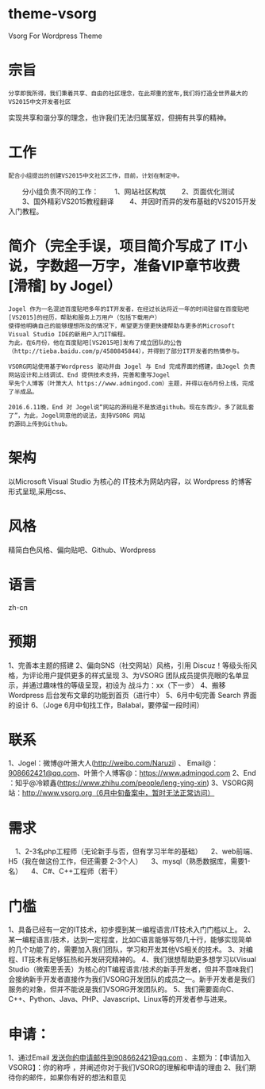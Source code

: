 # theme-vsorg
Vsorg For Wordpress Theme

# 宗旨
    分享即我所得，我们秉着共享、自由的社区理念，在此郑重的宣布,我们将打造全世界最大的VS2015中文开发者社区
  实现共享和谐分享的理念，也许我们无法归属革奴，但拥有共享的精神。
  
# 工作
    配合小组提出的创建VS2015中文社区工作，目前，计划在制定中。
　　分小组负责不同的工作：
　　1、网站社区构筑
　　2、页面优化测试
　　3、国外精彩VS2015教程翻译
　　4、并因时而异的发布基础的VS2015开发入门教程。

# 简介（完全手误，项目简介写成了 IT小说，字数超一万字，准备VIP章节收费[滑稽] by Jogel）
    Jogel 作为一名混迹百度贴吧多年的IT开发者，在经过长达将近一年的时间驻留在百度贴吧[VS2015]的经历，帮助和服务上万用户（包括下载用户）
    使得他明确自己的能够理想所及的情况下，希望更方便更快捷帮助与更多的Microsoft Visual Studio IDE的新用户入门IT编程。
    为此，在6月份，他在百度贴吧[VS2015吧]发布了成立团队的公告（http://tieba.baidu.com/p/4580845844），并得到了部分IT开发者的热情参与。
    
    VSORG网站使用基于Wordpress 驱动并由 Jogel 与 End 完成界面的搭建，由Jogel 负责网站设计和上线调试、End 提供技术支持，完善和重写Jogel 
    早先个人博客（叶箫大人 https://www.admingod.com）主题，并得以在6月份上线，完成了半成品。
    
    2016.6.11晚，End 对 Jogel说“网站的源码是不是放进github。现在东西少。多了就乱套了”，为此，Jogel同意他的说法，支持VSORG 网站
    的源码上传到Github。
    
# 架构
  以Microsoft Visual Studio 为核心的 IT技术为网站内容，以 Wordpress 的博客形式呈现,采用css、
  

# 风格
  精简白色风格、偏向贴吧、Github、Wordpress
  
# 语言
  zh-cn
  
# 预期
  1、完善本主题的搭建
  2、偏向SNS（社交网站）风格，引用 Discuz！等级头衔风格，为评论用户提供更多的样式呈现
  3、为VSORG 团队成员提供亮眼的名单显示，并通过趣味性的等级呈现，初设为 战斗力：xx（下一步）
  4、搬移Wordpress 后台发布文章的功能到首页（进行中）
  5、6月中旬完善 Search 界面的设计
  6、（Joge 6月中旬找工作，Balabal，要停留一段时间）
  
# 联系
  1、Jogel：微博@叶箫大人(http://weibo.com/Naruzi) 、 Email@：908662421@qq.com、叶箫个人博客@：https://www.admingod.com
  2、End  ：知乎@冷颖鑫(https://www.zhihu.com/people/leng-ying-xin)
  3、VSORG网站：http://www.vsorg.org（6月中旬备案中，暂时无法正常访问）
  
# 需求
　1、2-3名php工程师（无论新手与否，但有学习半年的基础）
　2、web前端、H5（我在做这份工作，但还需要 2-3个人）
　3、mysql（熟悉数据库，需要1-名）
　4、C#、C++工程师（若干）
　
# 门槛
  1、具备已经有一定的IT技术，初步摸到某一编程语言/IT技术入门门槛以上。
  2、某一编程语言/技术，达到一定程度，比如C语言能够写带几十行，能够实现简单的几个功能了的，需要加入我们团队，学习和开发其他VS相关的技术。
  3、对编程、IT技术有足够狂热和开发研究精神的。
  4、我们很想帮助更多想学习以Visual Studio（微索思丢丢）为核心的IT编程语言/技术的新手开发者，但并不意味我们会接纳新手开发者直接作为我们VSORG开发团队的成员之一。新手开发者是我们服务的对象，但并不能说是我们VSORG开发团队的。
  5、我们需要面向C、C++、Python、Java、PHP、Javascript、Linux等的开发者参与进来。
  
# 申请：
  1、通过Email 发送你的申请邮件到908662421@qq.com 、主题为：【申请加入VSORG】：你的称呼  ，并阐述你对于我们VSORG的理解和申请的理由
  2、我们期待你的邮件，如果你有好的想法和意见

  
